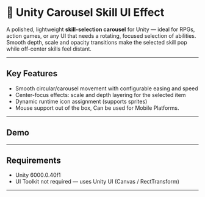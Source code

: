 # 🎠 Unity Carousel Skill UI Effect

A polished, lightweight **skill-selection carousel** for Unity — ideal for RPGs, action games, or any UI that needs a rotating, focused selection of abilities. Smooth depth, scale and opacity transitions make the selected skill pop while off-center skills feel distant.

---

## Key Features
- Smooth circular/carousel movement with configurable easing and speed  
- Center-focus effects: scale and depth layering for the selected item  
- Dynamic runtime icon assignment (supports sprites)  
- Mouse support out of the box, Can be used for Mobile Platforms.

---

## Demo

---

## Requirements
- Unity 6000.0.40f1  
- UI Toolkit not required — uses Unity UI (Canvas / RectTransform)

---
